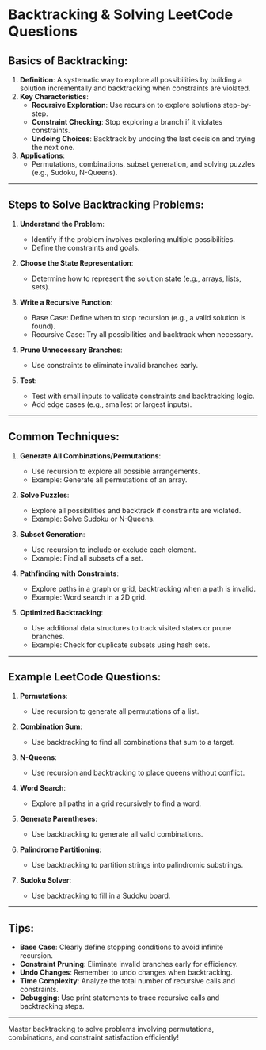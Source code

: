 
# Backtracking & Solving LeetCode Questions

## Basics of Backtracking:
1. **Definition**: A systematic way to explore all possibilities by building a solution incrementally and backtracking when constraints are violated.
2. **Key Characteristics**:
   - **Recursive Exploration**: Use recursion to explore solutions step-by-step.
   - **Constraint Checking**: Stop exploring a branch if it violates constraints.
   - **Undoing Choices**: Backtrack by undoing the last decision and trying the next one.
3. **Applications**:
   - Permutations, combinations, subset generation, and solving puzzles (e.g., Sudoku, N-Queens).

---

## Steps to Solve Backtracking Problems:
1. **Understand the Problem**:
   - Identify if the problem involves exploring multiple possibilities.
   - Define the constraints and goals.

2. **Choose the State Representation**:
   - Determine how to represent the solution state (e.g., arrays, lists, sets).

3. **Write a Recursive Function**:
   - Base Case: Define when to stop recursion (e.g., a valid solution is found).
   - Recursive Case: Try all possibilities and backtrack when necessary.

4. **Prune Unnecessary Branches**:
   - Use constraints to eliminate invalid branches early.

5. **Test**:
   - Test with small inputs to validate constraints and backtracking logic.
   - Add edge cases (e.g., smallest or largest inputs).

---

## Common Techniques:
1. **Generate All Combinations/Permutations**:
   - Use recursion to explore all possible arrangements.
   - Example: Generate all permutations of an array.

2. **Solve Puzzles**:
   - Explore all possibilities and backtrack if constraints are violated.
   - Example: Solve Sudoku or N-Queens.

3. **Subset Generation**:
   - Use recursion to include or exclude each element.
   - Example: Find all subsets of a set.

4. **Pathfinding with Constraints**:
   - Explore paths in a graph or grid, backtracking when a path is invalid.
   - Example: Word search in a 2D grid.

5. **Optimized Backtracking**:
   - Use additional data structures to track visited states or prune branches.
   - Example: Check for duplicate subsets using hash sets.

---

## Example LeetCode Questions:
1. **Permutations**:
   - Use recursion to generate all permutations of a list.

2. **Combination Sum**:
   - Use backtracking to find all combinations that sum to a target.

3. **N-Queens**:
   - Use recursion and backtracking to place queens without conflict.

4. **Word Search**:
   - Explore all paths in a grid recursively to find a word.

5. **Generate Parentheses**:
   - Use backtracking to generate all valid combinations.

6. **Palindrome Partitioning**:
   - Use backtracking to partition strings into palindromic substrings.

7. **Sudoku Solver**:
   - Use backtracking to fill in a Sudoku board.

---

## Tips:
- **Base Case**: Clearly define stopping conditions to avoid infinite recursion.
- **Constraint Pruning**: Eliminate invalid branches early for efficiency.
- **Undo Changes**: Remember to undo changes when backtracking.
- **Time Complexity**: Analyze the total number of recursive calls and constraints.
- **Debugging**: Use print statements to trace recursive calls and backtracking steps.

---

Master backtracking to solve problems involving permutations, combinations, and constraint satisfaction efficiently!
